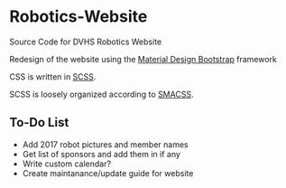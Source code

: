 # Robotics-Website
Source Code for DVHS Robotics Website

Redesign of the website using the [Material Design Bootstrap](https://mdbootstrap.com) framework

CSS is written in [SCSS](https://sass-lang.com/guide). 

SCSS is loosely organized according to [SMACSS](https://smacss.com/book/categorizing).

## To-Do List
* Add 2017 robot pictures and member names
* Get list of sponsors and add them in if any
* Write custom calendar?
* Create maintanance/update guide for website
